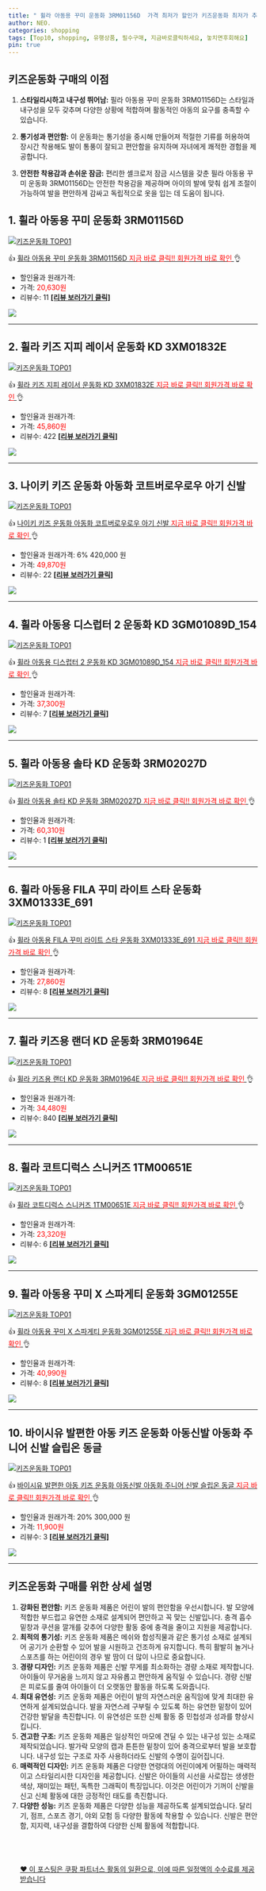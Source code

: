 ```yaml
---
title: " 휠라 아동용 꾸미 운동화 3RM01156D  가격 최저가 할인가 키즈운동화 최저가 추천 제품 비교"
author: NEO.
categories: shopping
tags: [Top10, shopping, 유행상품, 필수구매, 지금바로클릭하세요, 놓치면후회해요]
pin: true
---
```

## 키즈운동화 구매의 이점
1. **스타일리시하고 내구성 뛰어남:** 필라 아동용 꾸미 운동화 3RM01156D는 스타일과 내구성을 모두 갖추며 다양한 상황에 적합하며 활동적인 아동의 요구를 충족할 수 있습니다.


2. **통기성과 편안함:** 이 운동화는 통기성을 중시해 만들어져 적절한 기류를 허용하여 장시간 착용해도 발이 통풍이 잘되고 편안함을 유지하며 자녀에게 쾌적한 경험을 제공합니다.


3. **안전한 착용감과 손쉬운 잠금:** 편리한 셸크로저 잠금 시스템을 갖춘 필라 아동용 꾸미 운동화 3RM01156D는 안전한 착용감을 제공하며 아이의 발에 맞춰 쉽게 조절이 가능하여 발을 편안하게 감싸고 독립적으로 옷을 입는 데 도움이 됩니다.

   

## 1.  휠라 아동용 꾸미 운동화 3RM01156D 

[![키즈운동화 TOP01](https://thumbnail9.coupangcdn.com/thumbnails/remote/490x490ex/image/rs_quotation_api/2ftcfvoh/26477f4f9935448baf73e5266240b0d8.jpg)](https://link.coupang.com/re/AFFSDP?lptag=AF3617701&subid=GithubCoopas&pageKey=4841307775&traceid=V0-153&itemId=6135140345&vendorItemId=73431417991)


👍 [ 휠라 아동용 꾸미 운동화 3RM01156D  <font color=red> 지금 바로 클릭!! 회원가격 바로 확인 </font> ](https://link.coupang.com/re/AFFSDP?lptag=AF3617701&subid=GithubCoopas&pageKey=4841307775&traceid=V0-153&itemId=6135140345&vendorItemId=73431417991) 👌 


- 할인율과 원래가격: 
- 가격: <span style='color:red'>20,630원</span>
- 리뷰수: 11  [**[리뷰 보러가기 클릭]**](https://link.coupang.com/re/AFFSDP?lptag=AF3617701&subid=GithubCoopas&pageKey=4841307775&traceid=V0-153&itemId=6135140345&vendorItemId=73431417991)

[![](/discount_price.png)](https://link.coupang.com/re/AFFSDP?lptag=AF3617701&subid=GithubCoopas&pageKey=4841307775&traceid=V0-153&itemId=6135140345&vendorItemId=73431417991)

---


   

## 2.  휠라 키즈 지피 레이서 운동화 KD 3XM01832E 

[![키즈운동화 TOP01](https://thumbnail8.coupangcdn.com/thumbnails/remote/490x490ex/image/retail/images/489514635366764-7a9a3b3c-a316-43ba-acc4-b7493ea96f6b.jpg)](https://link.coupang.com/re/AFFSDP?lptag=AF3617701&subid=GithubCoopas&pageKey=6661239112&traceid=V0-153&itemId=15291622586&vendorItemId=82512035586)


👍 [ 휠라 키즈 지피 레이서 운동화 KD 3XM01832E  <font color=red> 지금 바로 클릭!! 회원가격 바로 확인 </font> ](https://link.coupang.com/re/AFFSDP?lptag=AF3617701&subid=GithubCoopas&pageKey=6661239112&traceid=V0-153&itemId=15291622586&vendorItemId=82512035586) 👌 


- 할인율과 원래가격: 
- 가격: <span style='color:red'>45,860원</span>
- 리뷰수: 422  [**[리뷰 보러가기 클릭]**](https://link.coupang.com/re/AFFSDP?lptag=AF3617701&subid=GithubCoopas&pageKey=6661239112&traceid=V0-153&itemId=15291622586&vendorItemId=82512035586)

[![](/discount_price.png)](https://link.coupang.com/re/AFFSDP?lptag=AF3617701&subid=GithubCoopas&pageKey=6661239112&traceid=V0-153&itemId=15291622586&vendorItemId=82512035586)

---


   

## 3.  나이키 키즈 운동화 아동화 코트버로우로우 아기 신발 

[![키즈운동화 TOP01](https://thumbnail7.coupangcdn.com/thumbnails/remote/490x490ex/image/vendor_inventory/5daa/3e5a4f4ac0ecf3995f4865b3317c1bc5a21341a522b7d3adfdde56c3599a.png)](https://link.coupang.com/re/AFFSDP?lptag=AF3617701&subid=GithubCoopas&pageKey=7760137653&traceid=V0-153&itemId=20924432505&vendorItemId=88069892779)


👍 [ 나이키 키즈 운동화 아동화 코트버로우로우 아기 신발  <font color=red> 지금 바로 클릭!! 회원가격 바로 확인 </font> ](https://link.coupang.com/re/AFFSDP?lptag=AF3617701&subid=GithubCoopas&pageKey=7760137653&traceid=V0-153&itemId=20924432505&vendorItemId=88069892779) 👌 


- 할인율과 원래가격: 6%  420,000   원
- 가격: <span style='color:red'>49,870원</span>
- 리뷰수: 22  [**[리뷰 보러가기 클릭]**](https://link.coupang.com/re/AFFSDP?lptag=AF3617701&subid=GithubCoopas&pageKey=7760137653&traceid=V0-153&itemId=20924432505&vendorItemId=88069892779)

[![](/discount_price.png)](https://link.coupang.com/re/AFFSDP?lptag=AF3617701&subid=GithubCoopas&pageKey=7760137653&traceid=V0-153&itemId=20924432505&vendorItemId=88069892779)

---


   

## 4.  휠라 아동용 디스럽터 2 운동화 KD 3GM01089D_154 

[![키즈운동화 TOP01](https://thumbnail7.coupangcdn.com/thumbnails/remote/490x490ex/image/retail/images/4975069504904184-24201191-82d2-4016-b504-8159529b06e5.jpg)](https://link.coupang.com/re/AFFSDP?lptag=AF3617701&subid=GithubCoopas&pageKey=6238941839&traceid=V0-153&itemId=12582094523&vendorItemId=79850102027)


👍 [ 휠라 아동용 디스럽터 2 운동화 KD 3GM01089D_154  <font color=red> 지금 바로 클릭!! 회원가격 바로 확인 </font> ](https://link.coupang.com/re/AFFSDP?lptag=AF3617701&subid=GithubCoopas&pageKey=6238941839&traceid=V0-153&itemId=12582094523&vendorItemId=79850102027) 👌 


- 할인율과 원래가격: 
- 가격: <span style='color:red'>37,300원</span>
- 리뷰수: 7  [**[리뷰 보러가기 클릭]**](https://link.coupang.com/re/AFFSDP?lptag=AF3617701&subid=GithubCoopas&pageKey=6238941839&traceid=V0-153&itemId=12582094523&vendorItemId=79850102027)

[![](/discount_price.png)](https://link.coupang.com/re/AFFSDP?lptag=AF3617701&subid=GithubCoopas&pageKey=6238941839&traceid=V0-153&itemId=12582094523&vendorItemId=79850102027)

---


   

## 5.  휠라 아동용 솔타 KD 운동화 3RM02027D 

[![키즈운동화 TOP01](https://thumbnail6.coupangcdn.com/thumbnails/remote/490x490ex/image/rs_quotation_api/kukdryd5/74506a5dd2ac46fb99d653cc906b3ad6.jpg)](https://link.coupang.com/re/AFFSDP?lptag=AF3617701&subid=GithubCoopas&pageKey=6233035033&traceid=V0-153&itemId=12555108042&vendorItemId=79823419389)


👍 [ 휠라 아동용 솔타 KD 운동화 3RM02027D  <font color=red> 지금 바로 클릭!! 회원가격 바로 확인 </font> ](https://link.coupang.com/re/AFFSDP?lptag=AF3617701&subid=GithubCoopas&pageKey=6233035033&traceid=V0-153&itemId=12555108042&vendorItemId=79823419389) 👌 


- 할인율과 원래가격: 
- 가격: <span style='color:red'>60,310원</span>
- 리뷰수: 1  [**[리뷰 보러가기 클릭]**](https://link.coupang.com/re/AFFSDP?lptag=AF3617701&subid=GithubCoopas&pageKey=6233035033&traceid=V0-153&itemId=12555108042&vendorItemId=79823419389)

[![](/discount_price.png)](https://link.coupang.com/re/AFFSDP?lptag=AF3617701&subid=GithubCoopas&pageKey=6233035033&traceid=V0-153&itemId=12555108042&vendorItemId=79823419389)

---


   

## 6.  휠라 아동용 FILA 꾸미 라이트 스타 운동화 3XM01333E_691 

[![키즈운동화 TOP01](https://thumbnail6.coupangcdn.com/thumbnails/remote/490x490ex/image/rs_quotation_api/ygykthb0/f5eaf56f0bec4b7facc0cac1ff23724c.jpg)](https://link.coupang.com/re/AFFSDP?lptag=AF3617701&subid=GithubCoopas&pageKey=6238986381&traceid=V0-153&itemId=12582461943&vendorItemId=79850467448)


👍 [ 휠라 아동용 FILA 꾸미 라이트 스타 운동화 3XM01333E_691  <font color=red> 지금 바로 클릭!! 회원가격 바로 확인 </font> ](https://link.coupang.com/re/AFFSDP?lptag=AF3617701&subid=GithubCoopas&pageKey=6238986381&traceid=V0-153&itemId=12582461943&vendorItemId=79850467448) 👌 


- 할인율과 원래가격: 
- 가격: <span style='color:red'>27,860원</span>
- 리뷰수: 8  [**[리뷰 보러가기 클릭]**](https://link.coupang.com/re/AFFSDP?lptag=AF3617701&subid=GithubCoopas&pageKey=6238986381&traceid=V0-153&itemId=12582461943&vendorItemId=79850467448)

[![](/discount_price.png)](https://link.coupang.com/re/AFFSDP?lptag=AF3617701&subid=GithubCoopas&pageKey=6238986381&traceid=V0-153&itemId=12582461943&vendorItemId=79850467448)

---


   

## 7.  휠라 키즈용 랜더 KD 운동화 3RM01964E 

[![키즈운동화 TOP01](https://thumbnail10.coupangcdn.com/thumbnails/remote/490x490ex/image/rs_quotation_api/nthoal1n/aa93281301354721b65c34af286039e6.jpg)](https://link.coupang.com/re/AFFSDP?lptag=AF3617701&subid=GithubCoopas&pageKey=6415098341&traceid=V0-153&itemId=13775214404&vendorItemId=81025752001)


👍 [ 휠라 키즈용 랜더 KD 운동화 3RM01964E  <font color=red> 지금 바로 클릭!! 회원가격 바로 확인 </font> ](https://link.coupang.com/re/AFFSDP?lptag=AF3617701&subid=GithubCoopas&pageKey=6415098341&traceid=V0-153&itemId=13775214404&vendorItemId=81025752001) 👌 


- 할인율과 원래가격: 
- 가격: <span style='color:red'>34,480원</span>
- 리뷰수: 840  [**[리뷰 보러가기 클릭]**](https://link.coupang.com/re/AFFSDP?lptag=AF3617701&subid=GithubCoopas&pageKey=6415098341&traceid=V0-153&itemId=13775214404&vendorItemId=81025752001)

[![](/discount_price.png)](https://link.coupang.com/re/AFFSDP?lptag=AF3617701&subid=GithubCoopas&pageKey=6415098341&traceid=V0-153&itemId=13775214404&vendorItemId=81025752001)

---


   

## 8.  휠라 코트디럭스 스니커즈 1TM00651E 

[![키즈운동화 TOP01](https://thumbnail7.coupangcdn.com/thumbnails/remote/490x490ex/image/rs_quotation_api/d6p6jhxj/dec157976e3a494c9129c7a5fceed347.jpg)](https://link.coupang.com/re/AFFSDP?lptag=AF3617701&subid=GithubCoopas&pageKey=6413339513&traceid=V0-153&itemId=13227920096&vendorItemId=80486065636)


👍 [ 휠라 코트디럭스 스니커즈 1TM00651E  <font color=red> 지금 바로 클릭!! 회원가격 바로 확인 </font> ](https://link.coupang.com/re/AFFSDP?lptag=AF3617701&subid=GithubCoopas&pageKey=6413339513&traceid=V0-153&itemId=13227920096&vendorItemId=80486065636) 👌 


- 할인율과 원래가격: 
- 가격: <span style='color:red'>23,320원</span>
- 리뷰수: 6  [**[리뷰 보러가기 클릭]**](https://link.coupang.com/re/AFFSDP?lptag=AF3617701&subid=GithubCoopas&pageKey=6413339513&traceid=V0-153&itemId=13227920096&vendorItemId=80486065636)

[![](/discount_price.png)](https://link.coupang.com/re/AFFSDP?lptag=AF3617701&subid=GithubCoopas&pageKey=6413339513&traceid=V0-153&itemId=13227920096&vendorItemId=80486065636)

---


   

## 9.  휠라 아동용 꾸미 X 스파게티 운동화 3GM01255E 

[![키즈운동화 TOP01](https://thumbnail9.coupangcdn.com/thumbnails/remote/490x490ex/image/rs_quotation_api/ufhc3rup/c3d6fda12e314424a341aebe6cad8df3.jpg)](https://link.coupang.com/re/AFFSDP?lptag=AF3617701&subid=GithubCoopas&pageKey=6238942133&traceid=V0-153&itemId=12582096289&vendorItemId=79850103830)


👍 [ 휠라 아동용 꾸미 X 스파게티 운동화 3GM01255E  <font color=red> 지금 바로 클릭!! 회원가격 바로 확인 </font> ](https://link.coupang.com/re/AFFSDP?lptag=AF3617701&subid=GithubCoopas&pageKey=6238942133&traceid=V0-153&itemId=12582096289&vendorItemId=79850103830) 👌 


- 할인율과 원래가격: 
- 가격: <span style='color:red'>40,990원</span>
- 리뷰수: 8  [**[리뷰 보러가기 클릭]**](https://link.coupang.com/re/AFFSDP?lptag=AF3617701&subid=GithubCoopas&pageKey=6238942133&traceid=V0-153&itemId=12582096289&vendorItemId=79850103830)

[![](/discount_price.png)](https://link.coupang.com/re/AFFSDP?lptag=AF3617701&subid=GithubCoopas&pageKey=6238942133&traceid=V0-153&itemId=12582096289&vendorItemId=79850103830)

---


   

## 10.  바이시유 발편한 아동 키즈 운동화 아동신발 아동화 주니어 신발 슬립온 동글 

[![키즈운동화 TOP01](https://thumbnail6.coupangcdn.com/thumbnails/remote/490x490ex/image/vendor_inventory/fd8b/d71c62ee1e241ea46ba9fdd47920d50a14d9b6902e21dc40f7bb561724c7.jpg)](https://link.coupang.com/re/AFFSDP?lptag=AF3617701&subid=GithubCoopas&pageKey=6072264507&traceid=V0-153&itemId=11216209262&vendorItemId=86964751478)


👍 [ 바이시유 발편한 아동 키즈 운동화 아동신발 아동화 주니어 신발 슬립온 동글  <font color=red> 지금 바로 클릭!! 회원가격 바로 확인 </font> ](https://link.coupang.com/re/AFFSDP?lptag=AF3617701&subid=GithubCoopas&pageKey=6072264507&traceid=V0-153&itemId=11216209262&vendorItemId=86964751478) 👌 


- 할인율과 원래가격: 20%  300,000   원
- 가격: <span style='color:red'>11,900원</span>
- 리뷰수: 3  [**[리뷰 보러가기 클릭]**](https://link.coupang.com/re/AFFSDP?lptag=AF3617701&subid=GithubCoopas&pageKey=6072264507&traceid=V0-153&itemId=11216209262&vendorItemId=86964751478)

[![](/discount_price.png)](https://link.coupang.com/re/AFFSDP?lptag=AF3617701&subid=GithubCoopas&pageKey=6072264507&traceid=V0-153&itemId=11216209262&vendorItemId=86964751478)

---
## 키즈운동화 구매를 위한 상세 설명
1. **강화된 편안함:** 키즈 운동화 제품은 어린이 발의 편안함을 우선시합니다. 발 모양에 적합한 부드럽고 유연한 소재로 설계되어 편안하고 꼭 맞는 신발입니다. 충격 흡수 밑창과 쿠션을 깔개를 갖추어 다양한 활동 중에 충격을 줄이고 지원을 제공합니다.
2. **최적의 통기성:** 키즈 운동화 제품은 메쉬와 합성직물과 같은 통기성 소재로 설계되어 공기가 순환할 수 있어 발을 시원하고 건조하게 유지합니다. 특히 활발히 놀거나 스포츠를 하는 어린이의 경우 발 땀이 더 많이 나므로 중요합니다.
3. **경량 디자인:** 키즈 운동화 제품은 신발 무게를 최소화하는 경량 소재로 제작합니다. 아이들이 무거움을 느끼지 않고 자유롭고 편안하게 움직일 수 있습니다. 경량 신발은 피로도를 줄여 아이들이 더 오랫동안 활동을 하도록 도와줍니다.
4. **최대 유연성:** 키즈 운동화 제품은 어린이 발의 자연스러운 움직임에 맞게 최대한 유연하게 설계되었습니다. 발을 자연스레 구부릴 수 있도록 하는 유연한 밑창이 있어 건강한 발달을 촉진합니다. 이 유연성은 또한 신체 활동 중 민첩성과 성과를 향상시킵니다.
5. **견고한 구조:** 키즈 운동화 제품은 일상적인 마모에 견딜 수 있는 내구성 있는 소재로 제작되었습니다. 발가락 모양의 캡과 튼튼한 밑창이 있어 충격으로부터 발을 보호합니다. 내구성 있는 구조로 자주 사용하더라도 신발의 수명이 길어집니다.
6. **매력적인 디자인:** 키즈 운동화 제품은 다양한 연령대의 어린이에게 어필하는 매력적이고 스타일리시한 디자인을 제공합니다. 신발은 아이들의 시선을 사로잡는 생생한 색상, 재미있는 패턴, 독특한 그래픽이 특징입니다. 이것은 어린이가 기꺼이 신발을 신고 신체 활동에 대한 긍정적인 태도를 촉진합니다.
7. **다양한 성능:** 키즈 운동화 제품은 다양한 성능을 제공하도록 설계되었습니다. 달리기, 점프, 스포츠 경기, 야외 모험 등 다양한 활동에 착용할 수 있습니다. 신발은 편안함, 지지력, 내구성을 결합하여 다양한 신체 활동에 적합합니다.<br><br><br><br><br> [ ❤  이 포스팅은 쿠팡 파트너스 활동의 일환으로, 이에 따른 일정액의 수수료를 제공받습니다](https://link.coupang.com/a/bcEFyh)